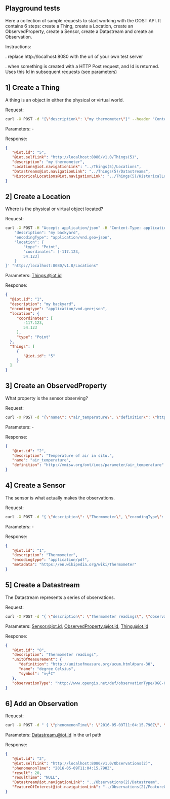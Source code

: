 ## Playground tests

Here a collection of sample requests to start working with the GOST API. It contains 6 steps: create a Thing, create a Location, create an ObservedProperty, create a Sensor, create a Datastream and create an Observation.

Instructions:

. replace http://localhost:8080 with the url of your own test server

. when something is created with a HTTP Post request, and Id is returned. Uses this Id in subsequent requests (see parameters)

## 1] Create a Thing

A thing is an object in either the physical or virtual world.

Request:

```sh
curl -X POST -d "{\"description\": \"my thermometer\"}" --header "Content-Type:application/json" http://localhost:8080/v1.0/Things
```

Parameters: -

Response:
```json
{
   "@iot.id": "5",
   "@iot.selfLink": "http://localhost:8080/v1.0/Things(5)",
   "description": "my thermometer",
   "Locations@iot.navigationLink": "../Things(5)/Locations",
   "Datastreams@iot.navigationLink": "../Things(5)/Datastreams",
   "HistoricalLocations@iot.navigationLink": "../Things(5)/HistoricalLocations"
}
```

## 2] Create a Location

Where is the physical or virtual object located?

Request: 

```sh
curl -X POST -H "Accept: application/json" -H "Content-Type: application/json" -d '{
    "description": "my backyard",
    "encodingType": "application/vnd.geo+json",
    "location": {
        "type": "Point",
        "coordinates": [-117.123,
        54.123]
    }
}' "http://localhost:8080/v1.0/Locations"
```

Parameters: Things.@iot.id

Response:

```json
{
  "@iot.id": "1",
  "description": "my backyard",
  "encodingtype": "application/vnd.geo+json",
  "location": {
     "coordinates": [
        -117.123,
        54.123
     ],
     "type": "Point"
  },
  "Things": [
     {
        "@iot.id": "5"
     }
  ]
}
```

## 3] Create an ObservedProperty

What property is the sensor observing?

Request: 

```sh
curl -X POST -d "{\"name\": \"air_temperature\", \"definition\": \"http://mmisw.org/ont/ioos/parameter/air_temperature\", \"description\": \"Temperature of air in situ.\"}" --header "Content-Type:application/json" http://localhost:8080/v1.0/ObservedProperties
```

Parameters: -

Response:

```json
{
   "@iot.id": "2",
   "description": "Temperature of air in situ.",
   "name": "air_temperature",
   "definition": "http://mmisw.org/ont/ioos/parameter/air_temperature"
}
```

## 4] Create a Sensor

The sensor is what actually makes the observations. 

Request:

```sh
curl -X POST -d "{ \"description\": \"Thermometer\", \"encodingType\": \"application/pdf\", \"metadata\": \"https://en.wikipedia.org/wiki/Thermometer\" }" --header "Content-Type:application/json" http://localhost:8080/v1.0/Sensors
```

Parameters: -

Response:

```json
{
   "@iot.id": "1",
   "description": "Thermometer",
   "encodingtype": "application/pdf",
   "metadata": "https://en.wikipedia.org/wiki/Thermometer"
}
```

## 5] Create a Datastream

The Datastream represents a series of observations.

Request:

```sh
curl -X POST -d "{ \"description\": \"Thermometer readings\", \"observationType\": \"http://www.opengis.net/def/observationType/OGC-OM/2.0/OM_Measurement\", \"unitOfMeasurement\": { \"name\": \"degree Celsius\", \"symbol\": \"°C\", \"definition\": \"http://unitsofmeasure.org/ucum.html#para-30\" }, \"Sensor\": { \"@iot.id\": \"1\" }, \"ObservedProperty\": { \"@iot.id\": \"1\" }, \"Thing\": { \"@iot.id\": \"5\" } }" --header "Content-Type:application/json" http://localhost:8080/v1.0/Datastreams
```

Parameters: Sensor.@iot.id, ObservedProperty.@iot.id, Thing.@iot.id

Response:

```json
{
   "@iot.id": "8",
   "description": "Thermometer readings",
   "unitOfMeasurement": {
      "definition": "http://unitsofmeasure.org/ucum.html#para-30",
      "name": "degree Celsius",
      "symbol": "∩┐╜C"
   },
   "observationType": "http://www.opengis.net/def/observationType/OGC-OM/2.0/OM_Measurement"
}
```

## 6] Add an Observation

Request: 

```sh
curl -X POST -d " { \"phenomenonTime\": \"2016-05-09T11:04:15.790Z\", \"result\": 20 }" --header "Content-Type:application/json" http://localhost:8080/v1.0/Datastreams(1)/Observations
```

Parameters:
Datastream.@iot.id in the url path

Response:

```json
{
   "@iot.id": "2",
   "@iot.selfLink": "http://localhost:8080/v1.0/Observations(2)",
   "phenomenonTime": "2016-05-09T11:04:15.790Z",
   "result": 20,
   "resultTime": "NULL",
   "Datastream@iot.navigationLink": "../Observations(2)/Datastream",
   "FeatureOfInterest@iot.navigationLink": "../Observations(2)/FeatureOfInterest"
}
```

